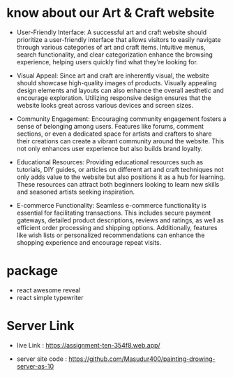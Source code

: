 # know about our Art & Craft website

 

-  User-Friendly Interface: A successful art and craft website should prioritize a user-friendly interface that allows visitors to easily navigate through various categories of art and craft items. Intuitive menus, search functionality, and clear categorization enhance the browsing experience, helping users quickly find what they're looking for.


-  Visual Appeal: Since art and craft are inherently visual, the website should showcase high-quality images of products. Visually appealing design elements and layouts can also enhance the overall aesthetic and encourage exploration. Utilizing responsive design ensures that the website looks great across various devices and screen sizes.


-  Community Engagement: Encouraging community engagement fosters a sense of belonging among users. Features like forums, comment sections, or even a dedicated space for artists and crafters to share their creations can create a vibrant community around the website. This not only enhances user experience but also builds brand loyalty.

-  Educational Resources: Providing educational resources such as tutorials, DIY guides, or articles on different art and craft techniques not only adds value to the website but also positions it as a hub for learning. These resources can attract both beginners looking to learn new skills and seasoned artists seeking inspiration.

-  E-commerce Functionality: Seamless e-commerce functionality is essential for facilitating transactions. This includes secure payment gateways, detailed product descriptions, reviews and ratings, as well as efficient order processing and shipping options. Additionally, features like wish lists or personalized recommendations can enhance the shopping experience and encourage repeat visits.

# package

-  react awesome reveal
-  react simple typewriter

# Server Link

- live Link : https://assignment-ten-354f8.web.app/

- server site code : https://github.com/Masudur400/painting-drowing-server-as-10
